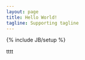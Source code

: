 ```yaml
---
layout: page
title: Hello World!
tagline: Supporting tagline
---
```

{% include JB/setup %}

tttt


